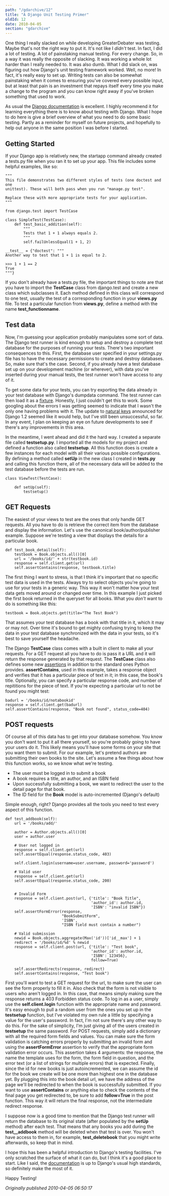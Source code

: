 ```yaml
---
path: "/gdarchive/12"
title: "A Django Unit Testing Primer"
oldId: 12
date: 2010-04-05
section: "gdarchive"
---
```

One thing I really slacked on while developing GreaterDebater was
testing. Maybe that's not the right way to put it. It's not like I
*didn't* test. In fact, I did a lot of testing. A lot of painstaking
manual testing. For every change. So, in a way it was really the
opposite of slacking. It was working a whole lot harder than I really
needed to. It was also dumb. What I did slack on, was figuring out how
Django's unit testing framework worked. Well, no more! In fact, it's
really easy to set up. Writing tests can also be somewhat painstaking
when it comes to ensuring you've covered every possible input, but at
least that pain is an investment that repays itself every time you make
a change to the program and you can know right away if you've broken
something that used to work.  

As usual the
[Django documentation](http://docs.djangoproject.com/en/dev/topics/testing/#topics-testing)
is excellent. I highly recommend it for learning everything there is
to know about testing with Django. What I hope to do here is give a
brief overview of what you need to do some basic testing. Partly as a
reminder for myself on future projects, and hopefully to help out
anyone in the same position I was before I started.

## Getting Started 

If your Django app is relatively new, the startapp command already
created a tests.py file when you ran it to set up your app. This file includes some
helpful examples, like so:

    """
    This file demonstrates two different styles of tests (one doctest and one
    unittest). These will both pass when you run "manage.py test".
    
    Replace these with more appropriate tests for your application.
    """
    
    from django.test import TestCase
    
    class SimpleTest(TestCase):
        def test_basic_addition(self):
            """
            Tests that 1 + 1 always equals 2.
            """
            self.failUnlessEqual(1 + 1, 2)
    
    __test__ = {"doctest": """
    Another way to test that 1 + 1 is equal to 2.
    
    >>> 1 + 1 == 2
    True
    """}    
    
If you don't already have a tests.py file, the important things to
note are that you have to import the **TestCase** class from
django.test and create a new class which subclasses it. Each method
defined in this class will correspond to one test, usually the test of
a corresponding function in your **views.py** file. To test a
particular function from **views.py**, define a method with the name
**test_functionname**.

## Test data 

Now, I'm guessing your application probably manipulates some sort of
data. The Django test runner is kind enough to setup and destroy a
complete test database for the purposes of running your tests. There's
two important consequences to this. First, the database user specified
in your settings.py file has to have the necessary permissions to
create and destroy databases. So, make sure that's the case.  Second,
if you already have a test database set up on your development machine
(or wherever), with data you've inserted during your manual tests, the
test runner won't have access to any of it.

To get some data for your tests, you can try exporting the data
already in your test database with Django's dumpdata command. The test
runner can then load it as a
[fixture](http://docs.djangoproject.com/en/dev/topics/testing/#fixture-loading).
Honestly, I just couldn't get this to work. Some googling about the
errors I was getting seemed to indicate that I wasn't the only one
having problems with it. The update to
[natural keys](http://djangoadvent.com/1.2/natural-keys/) announced
for Django 1.2 seemed like it would help, but I've still been
unsuccessful, so far. In any event, I plan on keeping an eye on future
developments to see if there's any improvements in this area.

In the meantime, I went ahead and did it the hard way. I created a
separate file called **testsetup.py**. I imported all the models for
my project and defined a function also called **testsetup**. All this
function does is create a few instances for each model with all their
various possible configurations. By defining a method called **setUp**
in the new class I created in **tests.py** and calling this function
there, all of the necessary data will be added to the test database
before the tests are run.

    class ViewTest(TestCase):
    
        def setUp(self):
            testsetup()


## GET Requests

The easiest of your views to test are the ones that only handle GET
requests. All you have to do is retrieve the correct item from the
database and display the information. Let's use the canonical
book/author/publisher example. Suppose we're testing a view that
displays the details for a particular book.

    def test_book_detail(self):
        testbook = Book.objects.all()[0]
        url = '/books/id/' + str(testbook.id)
        response = self.client.get(url)
        self.assertContains(response, testbook.title)

The first thing I want to stress, is that I think it's important that
no specific test data is used in the tests. Always try to select
objects you're going to use for your tests in a generic way. This way
it won't matter how your test data gets moved around or changed over
time. In this example I just picked the first book returned in the
queryset for all books. What you *don't* want to do is something like this:

    testbook = Book.objects.get(title="The Test Book")

That assumes your test database has a book with that title in it,
which it may or may not. Over time it's bound to get mighty confusing
trying to keep the data in your test database synchronized with the
data in your tests, so it's best to save yourself the headache.

The Django **TestCase** class comes with a built in client to make all
your requests. For a GET request all you have to do is pass it a URL
and it will return the response generated by that request. The
**TestCase** class also defines some new
[assertions](http://docs.djangoproject.com/en/1.1/topics/testing/#assertions)
in addition to the standard ones Python provides. **assertContains**,
used in this example, takes a response object and verifies that it has
a particular piece of text in it; in this case, the book's
title. Optionally, you can specify a particular response code, and
number of repititions for the piece of text. If you're expecting a
particular url to not be found you might test:

    badurl = '/books/id/notabookid'
    response = self.client.get(badurl)
    self.assertContains(response, "Book not found", status_code=404)

## POST requests

Of course all of this data has to get into your database somehow. You
know you don't want to put it all there yourself, so you're probably
going to have your users do it. This likely means you'll have some
forms on your site that you want them to submit. For our example,
let's pretend authors are submitting their own books to the
site. Let's assume a few things about how this function works, so we
know what we're testing.

* The user must be logged in to submit a book
* A book requires a title, an author, and an ISBN field
* Upon successfully submitting a book, we want to redirect the user to
  the detail page for that book.
* The ID field for the **Book** model is auto-incremented (Django's default)
  
Simple enough, right? Django provides all the tools you need to test
every aspect of this function.

    def test_addbook(self):
        url = '/books/add/'

        author = Author.objects.all()[0]    
        user = author.user

        # User not logged in
        response = self.client.get(url)
        self.assertEqual(response.status_code, 403)

        self.client.login(username=user.username, password='password')

        # Valid user
        response = self.client.get(url)
        self.assertEqual(response.status_code, 200)


        # Invalid Form
        response = self.client.post(url, {'title': "Book Title",
                                          'author_id': author.id,
                                          'ISBN': "invalid ISBN"})
        self.assertFormError(response, 
                             "BookSubmitForm", 
                             'ISBN',
                             "ISBN field must contain a number")

        # Valid submission
        newid = Book.objects.aggregate(Max('id'))['id__max'] + 1
        redirect = '/books/id/%d' % newid
        response = self.client.post(url, {'title': "Test book",
                                          'author_id': author.id,
                                          'ISBN': 123456},
                                          follow=True)

        self.assertRedirects(response, redirect)
        self.assertContains(response, "Test book")

First you'll want to test a GET request for the url, to make sure the
user can see the form properly to fill it in. Also check that the form
is not visible to users who aren't logged in. In this case, that means
simply making sure the response returns a 403 Forbidden status
code. To log in as a user, simply use the **self.client.login**
function with the appropriate name and password. It's easy enough to
pull a random user from the ones you set up in the **testsetup**
function, but I've violated my own rule a little by specifying a value
for the user's password. In fact, I'm not sure there's any other way
to do this. For the sake of simplicity, I'm just giving all of the
users created in **testsetup** the same password.  For POST requests,
simply add a dictionary with all the required form fields and
values. You can make sure the form validation is catching errors
properly by submitting an invalid form and using the
**assertFormError** assertion to verify that the appropriate form
validation error occurs. This assertion takes 4 arguments: the
response, the name the template uses for the form, the form field in
question, and the error text (or a list of strings for multiple
errors) that is expected. Finally, since the id for new books is just
autoincremented, we can assume the id for the book we create will be
one more than highest one in the database yet. By plugging this into
the book detail url, we have the address of the page we'll be
redirected to when the book is successfully submitted. If you want to
use **assertContains** or anything else to check the contents of the
final page you get redirected to, be sure to add **follow=True** in
the post function. This way it will return the final response, not the
intermediate redirect response.

I suppose now is a good time to mention that the Django test runner
will return the database to its original state (after populated by the
**setUp** method) after each test. That means that any
books you add during the **test__addbook** method will be deleted when
that test is over. You won't have access to them in, for example,
**test_deletebook** that you might write afterwards, so keep that in mind.

I hope this has been a helpful introduction to Django's testing
facilities. I've only scratched the surface of what it can do, but I
think it's a good place to start. Like I said, the
[documentation](http://docs.djangoproject.com/en/dev/topics/testing/#topics-testing)
is up to Django's usual high standards, so definitely make the most of
it.

Happy Testing!


*Originally published 2010-04-05 06:50:17*